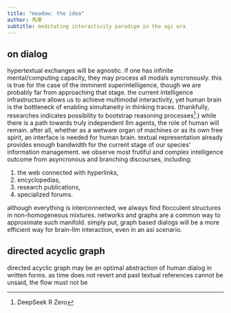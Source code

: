 ```yaml
---
title: "meadow: the idea"
author: 馬睪
subtitle: meditating interactivity paradigm in the agi era
---
```

## on dialog

hypertextual exchanges will be agnostic. if one has infinite mental/computing capacity, they may process all modals syncronously. this is true for the case of the imminent superintelligence, though we are probably far from approaching that stage. the current intelligence infrastructure allows us to achieve multimodal interactivity, yet human brain is the bottleneck of enabling simultaneity in thinking traces. (thankfully, researches indicates possibility to bootstrap reasoning processes[^1].) while there is a path towards truly independent llm agents, the role of human will remain. after all, whether as a wetware organ of machines or as its own free spirit, an interface is needed for human brain. textual representation already provides enough bandwidth for the current stage of our species' information management. we observe most frutiful and complex intelligence outcome from asyncronous and branching discourses, including:

1. the web connected with hyperlinks,
2. encyclopedias,
3. research publications,
4. specialized forums.

although everything is interconnected, we always find flocculent structures in non-homogeneous mixtures. networks and graphs are a common way to approximate such manifold. simply put, graph based dialogs will be a more efficient way for brain-llm interaction, even in an asi scenario.

## directed acyclic graph

directed acyclic graph may be an optimal abstraction of human dialog in written forms. as time does not revert and past textual references cannot be unsaid, the flow must not be

[^1]: DeepSeek R Zero
